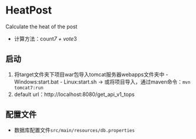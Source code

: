 # HeatPost
Calculate the heat of the post
- 计算方法：count*7 + vote*3
## 启动
  1. 将target文件夹下项目war包导入tomcat服务器webapps文件夹中
    - Windows:start.bat
    - Linux:start.sh
  -> 或将项目导入，通过maven命令：`mvn tomcat7:run`
  2. default url：http://localhost:8080/get_api_v1_tops
## 配置文件
- 数据库配置文件`src/main/resources/db.properties`
